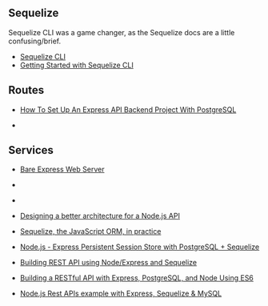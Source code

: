 
## Sequelize

Sequelize CLI was a game changer, as the Sequelize docs are a little confusing/brief.

* [Sequelize CLI](https://github.com/sequelize/cli)
* [Getting Started with Sequelize CLI](https://levelup.gitconnected.com/getting-started-with-sequelize-cli-c33c797f05c6)


## Routes

* [How To Set Up An Express API Backend Project With PostgreSQL](https://www.smashingmagazine.com/2020/04/express-api-backend-project-postgresql/)

* [](https://www.smashingmagazine.com/2020/04/express-api-backend-project-postgresql/)


## Services

* [Bare Express Web Server](https://github.com/evanbechtol/bare-express)
* [](https://www.codementor.io/@evanbechtol/node-service-oriented-architecture-12vjt9zs9i)
* [](https://sodocumentation.net/node-js/topic/10785/route-controller-service-structure-for-expressjs)


* [Designing a better architecture for a Node.js API](https://dev.to/pacheco/designing-a-better-architecture-for-a-node-js-api-24d)
* [Sequelize, the JavaScript ORM, in practice](https://www.redotheweb.com/2013/02/20/sequelize-the-javascript-orm-in-practice.html)
* [Node.js - Express Persistent Session Store with PostgreSQL + Sequelize](https://www.woolha.com/tutorials/node-js-express-persistent-session-store-with-postgresql-sequelize)
* [Building REST API using Node/Express and Sequelize](https://dev.to/ganeshmani/building-rest-api-using-node-express-and-sequelize-21hc)
* [Building a RESTful API with Express, PostgreSQL, and Node Using ES6](https://medium.com/@Alibaba_Cloud/building-a-restful-api-with-express-postgresql-and-node-using-es6-1de2b3b06c64)
* [Node.js Rest APIs example with Express, Sequelize & MySQL](https://bezkoder.com/node-js-express-sequelize-mysql/)